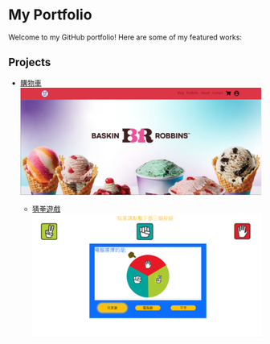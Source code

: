 # My Portfolio

Welcome to my GitHub portfolio! Here are some of my featured works:

## Projects

- [購物車]( https://doris-hyt.github.io/profolio/)
  ![Project 1 Screenshot](img/購物車封面.png)

  - [猜拳遊戲](https://doris-hyt.github.io/profolio/games/game.html)
  ![Project 1 Screenshot](img/遊戲封面.png)
